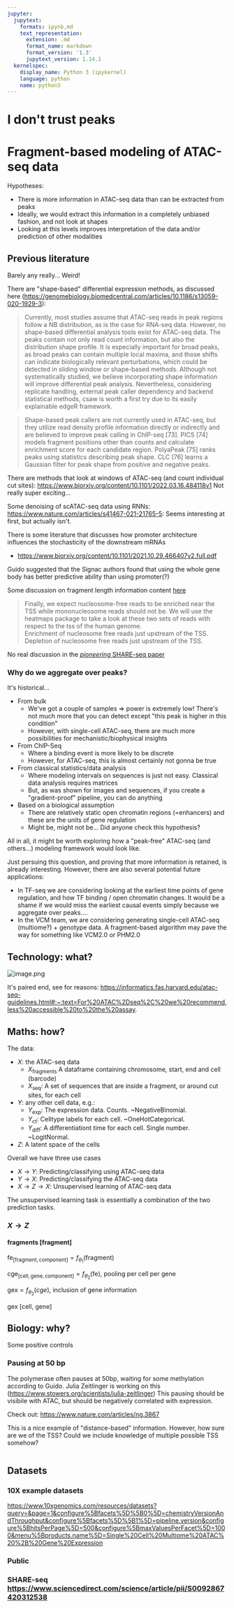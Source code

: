 ```yaml
---
jupyter:
  jupytext:
    formats: ipynb,md
    text_representation:
      extension: .md
      format_name: markdown
      format_version: '1.3'
      jupytext_version: 1.14.1
  kernelspec:
    display_name: Python 3 (ipykernel)
    language: python
    name: python3
---
```


# I don't trust peaks
# Fragment-based modeling of ATAC-seq data


Hypotheses:
- There is more information in ATAC-seq data than can be extracted from peaks
- Ideally, we would extract this information in a completely unbiased fashion, and not look at shapes
- Looking at this levels improves interpretation of the data and/or prediction of other modalities


## Previous literature


Barely any really... Weird!


There are "shape-based" differential expression methods, as discussed here (https://genomebiology.biomedcentral.com/articles/10.1186/s13059-020-1929-3):

> Currently, most studies assume that ATAC-seq reads in peak regions follow a NB distribution, as is the case for RNA-seq data. However, no shape-based differential analysis tools exist for ATAC-seq data. The peaks contain not only read count information, but also the distribution shape profile. It is especially important for broad peaks, as broad peaks can contain multiple local maxima, and those shifts can indicate biologically relevant perturbations, which could be detected in sliding window or shape-based methods. Although not systematically studied, we believe incorporating shape information will improve differential peak analysis. Nevertheless, considering replicate handling, external peak caller dependency and backend statistical methods, csaw is worth a first try due to its easily explainable edgeR framework.

> Shape-based peak callers are not currently used in ATAC-seq, but they utilize read density profile information directly or indirectly and are believed to improve peak calling in ChIP-seq [73]. PICS [74] models fragment positions other than counts and calculate enrichment score for each candidate region. PolyaPeak [75] ranks peaks using statistics describing peak shape. CLC [76] learns a Gaussian filter for peak shape from positive and negative peaks.


There are methods that look at windows of ATAC-seq (and count individual cut sites): https://www.biorxiv.org/content/10.1101/2022.03.16.484118v1 Not really super exciting...


Some denoising of scATAC-seq data using RNNs: https://www.nature.com/articles/s41467-021-21765-5: Seems interesting at first, but actually isn't.


There is some literature that discusses how promoter architecture influences the stochasticity of the downstream mRNAs
- https://www.biorxiv.org/content/10.1101/2021.10.29.466407v2.full.pdf


Guido suggested that the Signac authors found that using the whole gene body has better predictive ability than using promoter(?)


Some discussion on fragment length information content [here](https://seandavi.github.io/AtacSeqWorkshop/articles/Workflow.html#fragment-lengths)
> Finally, we expect nucleosome-free reads to be enriched near the TSS while mononucleosome reads should not be. We will use the heatmaps package to take a look at these two sets of reads with respect to the tss of the human genome.  
> Enrichment of nucleosome free reads just upstream of the TSS.  
> Depletion of nucleosome free reads just upstream of the TSS.


No real discussion in the [*pioneering* SHARE-seq paper](https://www.sciencedirect.com/science/article/pii/S0092867420312538#!)


### Why do we aggregate over peaks?


It's historical...
- From bulk
  - We've got a couple of samples => power is extremely low! There's not much more that you can detect except "this peak is higher in this condition"
  - However, with single-cell ATAC-seq, there are much more possibilities for mechanistic/biophysical insights
- From ChIP-Seq
  - Where a binding event is more likely to be discrete
  - However, for ATAC-seq, this is almost certainly not gonna be true
- From classical statistics/data analysis
  - Where modeling intervals on sequences is just not easy. Classical data analysis requires matrices
  - But, as was shown for images and sequences, if you create a "gradient-proof" pipeline, you can do anything
- Based on a biological assumption
  - There are relatively static open chromatin regions (=enhancers) and these are the units of gene regulation
  - Might be, might not be... Did anyone check this hypothesis?



All in all, it might be worth exploring how a "peak-free" ATAC-seq (and others...) modeling framework would look like.

Just persuing this question, and proving that more information is retained, is already interesting. However, there are also several potential future applications:

- In TF-seq we are considering looking at the earliest time points of gene regulation, and how TF binding / open chromatin changes. It would be a shame if we would miss the earliest causal events simply because we aggregate over peaks....
- In the VCM team, we are considering generating single-cell ATAC-seq (multiome?) + genotype data. A fragment-based algorithm may pave the way for something like VCM2.0 or PHM2.0


## Technology: what?


![image.png](atac_seq.png)


It's paired end, see for reasons: https://informatics.fas.harvard.edu/atac-seq-guidelines.html#:~:text=For%20ATAC%2Dseq%2C%20we%20recommend,less%20accessible%20to%20the%20assay.


## Maths: how?


The data:
- $X$: the ATAC-seq data
  - $X_\text{fragments}$ A dataframe containing chromosome, start, end and cell (barcode)
  - $X_\text{seq}$: A set of sequences that are inside a fragment, or around cut sites, for each cell
- $Y$: any other cell data, e.g.:
  - $Y_\text{exp}$: The expression data. Counts. ~NegativeBinomial.
  - $Y_\text{ct}$: Celltype labels for each cell. ~OneHotCategorical.
  - $Y_\text{diff}$: A differentiationt time for each cell. Single number. ~LogitNormal.
- $Z$: A latent space of the cells


Overall we have three use cases
- $X \rightarrow Y$: Predicting/classifying using ATAC-seq data
- $Y \rightarrow X$: Predicting/classifying the ATAC-seq data
- $X \rightarrow Z \rightarrow X$: Unsupervised learning of ATAC-seq data

The unsupervised learning task is essentially a combination of the two prediction tasks.


### $X\rightarrow Z$


#### fragments [fragment]

$\text{fe}_{[\text{fragment}, \text{component}]} = f_{\theta_1}(\text{fragment})$

$\text{cge}_{[\text{cell}, \text{gene}, \text{component}]} = f_{\theta_2}(\text{fe})$, pooling per cell per gene

$\text{gex} = f_{\theta_2}(cge)$, inclusion of gene information

gex [cell, gene]


## Biology: why?


Some positive controls


### Pausing at 50 bp


The polymerase often pauses at 50bp, waiting for some methylation according to Guido.
Julia Zeitlinger is working on this (https://www.stowers.org/scientists/julia-zeitlinger)
This pausing should be visibile with ATAC, but should be negatively correlated with expression.

Check out: https://www.nature.com/articles/ng.3867

This is a nice example of "distance-based" information.
However, how sure are we of the TSS? Could we include knowledge of multiple possible TSS somehow?

```python

```

## Datasets


### 10X example datasets


https://www.10xgenomics.com/resources/datasets?query=&page=1&configure%5Bfacets%5D%5B0%5D=chemistryVersionAndThroughput&configure%5Bfacets%5D%5B1%5D=pipeline.version&configure%5BhitsPerPage%5D=500&configure%5BmaxValuesPerFacet%5D=1000&menu%5Bproducts.name%5D=Single%20Cell%20Multiome%20ATAC%20%2B%20Gene%20Expression


### Public


### SHARE-seq https://www.sciencedirect.com/science/article/pii/S0092867420312538
